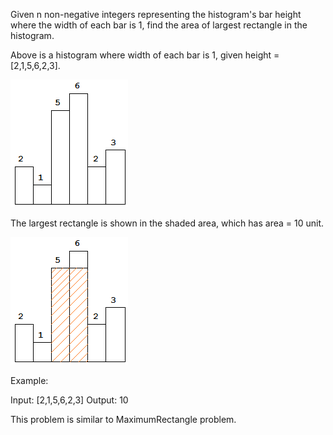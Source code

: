 Given n non-negative integers representing the histogram's bar height where the width of each bar is 1, find the area of largest rectangle in the histogram.


Above is a histogram where width of each bar is 1, given height = [2,1,5,6,2,3].

![](histogram.png) 


The largest rectangle is shown in the shaded area, which has area = 10 unit.

![](histogram_area.png)
 

Example:

Input: [2,1,5,6,2,3]
Output: 10


This problem is similar to MaximumRectangle problem.
